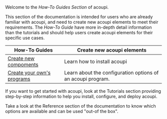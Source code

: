 Welcome to the _How-To Guides Section_ of acoupi. 

This section of the documentation is intended for users who are already familiar with acoupi, and need to create new acoupi elements to meet their requirements. The _How-To Guide_ have more in-depth detail information than the tutorials and should help users create acoupi elements for their specific use cases. 

<div class="md-table">
  <table>
    <thead>
      <tr>
        <th>
          <strong>How-To Guides</strong>
        </th>
        <th>Create new acoupi elements</th>
      </tr>
    </thead>
    <tbody>
      <tr>
        <td>
          <a href="Compoments">Create new compoments</a>
        </td>
        <td>Learn how to install acoupi</td>
      </tr>
      <tr>
        <td>
          <a href="Programs">Create your own's programs</a>
        </td>
        <td>Learn about the configuration options of an acoupi program.</td>
      </tr>
    </tbody>
  </table>
</div>


If you want to get started with acoupi, look at the Tutorials section providing step-by-step information to help you install, configure, and deploy acoupi.

Take a look at the Reference section of the documentation to know which options are available and can be used "out-of the box".